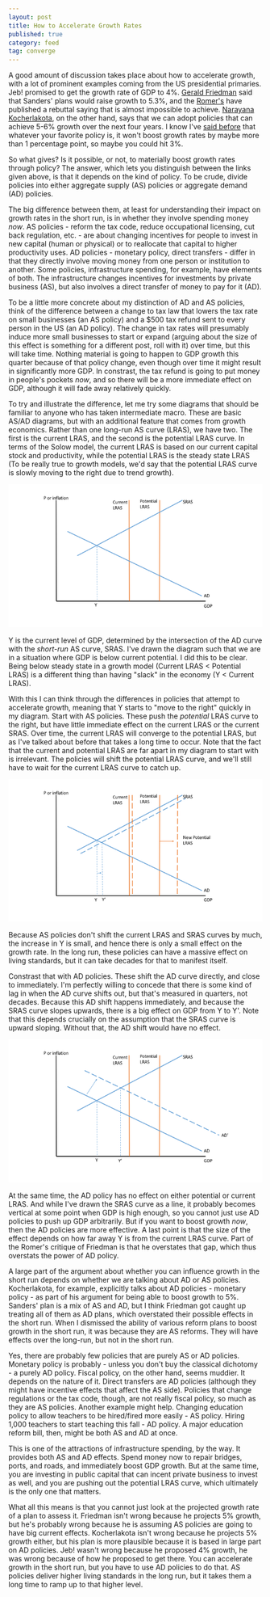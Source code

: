 ```yaml
---
layout: post
title: How to Accelerate Growth Rates
published: true
category: feed
tag: converge
---
```


A good amount of discussion takes place about how to accelerate growth, with a lot of prominent examples coming from the US presidential primaries. Jeb! promised to get the growth rate of GDP to 4%. [Gerald Friedman](http://www.dollarsandsense.org/What-would-Sanders-do-013016.pdf) said that Sanders' plans would raise growth to 5.3%, and the [Romer's](http://ineteconomics.org/uploads/general/romer-and-romer-evaluation-of-friedman1.pdf) have published a rebuttal saying that is almost impossible to achieve. [Narayana Kocherlakota](https://sites.google.com/site/kocherlakota009/home/policy/thoughts-on-policy/2-23-16), on the other hand, says that we can adopt policies that can achieve 5-6% growth over the next four years. I know I've [said before](https://growthecon.com/blog/insert-policy-here-wont-boost-growth-rates/) that whatever your favorite policy is, it won't boost growth rates by maybe more than 1 percentage point, so maybe you could hit 3%. 

So what gives? Is it possible, or not, to materially boost growth rates through policy? The answer, which lets you distinguish between the links given above, is that it depends on the kind of policy. To be crude, divide policies into either aggregate supply (AS) policies or aggregate demand (AD) policies. 

The big difference between them, at least for understanding their impact on growth rates in the short run, is in whether they involve spending money *now*. AS policies - reform the tax code, reduce occupational licensing, cut back regulation, etc. - are about changing incentives for people to invest in new capital (human or physical) or to reallocate that capital to higher productivity uses. AD policies - monetary policy, direct transfers - differ in that they directly involve moving money from one person or institution to another. Some policies, infrastructure spending, for example, have elements of both. The infrastructure changes incentives for investments by private business (AS), but also involves a direct transfer of money to pay for it (AD).

To be a little more concrete about my distinction of AD and AS policies, think of the difference between a change to tax law that lowers the tax rate on small businesses (an AS policy) and a $500 tax refund sent to every person in the US (an AD policy). The change in tax rates will presumably induce more small businesses to start or expand (arguing about the size of this effect is something for a different post, roll with it) over time, but this will take time. Nothing material is going to happen to GDP growth this quarter because of that policy change, even though over time it might result in significantly more GDP. In constrast, the tax refund is going to put money in people's pockets *now*, and so there will be a more immediate effect on GDP, although it will fade away relatively quickly.

To try and illustrate the difference, let me try some diagrams that should be familiar to anyone who has taken intermediate macro. These are basic AS/AD diagrams, but with an additional feature that comes from growth economics. Rather than one long-run AS curve (LRAS), we have two. The first is the current LRAS, and the second is the potential LRAS curve. In terms of the Solow model, the current LRAS is based on our current capital stock and productivity, while the potential LRAS is the steady state LRAS (To be really true to growth models, we'd say that the potential LRAS curve is slowly moving to the right due to trend growth). 

![Basic AS/AD](/assets/adas0.png)

Y is the current level of GDP, determined by the intersection of the AD curve with the *short-run* AS curve, SRAS. I've drawn the diagram such that we are in a situation where GDP is below current potential. I did this to be clear. Being below steady state in a growth model (Current LRAS < Potential LRAS) is a different thing than having "slack" in the economy (Y < Current LRAS). 

With this I can think through the differences in policies that attempt to accelerate growth, meaning that Y starts to "move to the right" quickly in my diagram. Start with AS policies. These push the *potential* LRAS curve to the right, but have little immediate effect on the current LRAS or the current SRAS. Over time, the current LRAS will converge to the potential LRAS, but as I've talked about before that takes a long time to occur. Note that the fact that the current and potential LRAS are far apart in my diagram to start with is irrelevant. The policies will shift the potential LRAS curve, and we'll still have to wait for the current LRAS curve to catch up.

![LRAS Shift](/assets/adas2.png)

Because AS policies don't shift the current LRAS and SRAS curves by much, the increase in Y is small, and hence there is only a small effect on the growth rate. In the long run, these policies can have a massive effect on living standards, but it can take decades for that to manifest itself. 

Constrast that with AD policies. These shift the AD curve directly, and close to immediately. I'm perfectly willing to concede that there is some kind of lag in when the AD curve shifts out, but that's measured in quarters, not decades. Because this AD shift happens immediately, and because the SRAS curve slopes upwards, there is a big effect on GDP from Y to Y'. Note that this depends crucially on the assumption that the SRAS curve is upward sloping. Without that, the AD shift would have no effect.

![AD Shift](/assets/adas1.png)

At the same time, the AD policy has no effect on either potential or current LRAS. And while I've drawn the SRAS curve as a line, it probably becomes vertical at some point when GDP is high enough, so you cannot just use AD policies to push up GDP arbitrarily. But if you want to boost growth *now*, then the AD policies are more effective. A last point is that the size of the effect depends on how far away Y is from the current LRAS curve. Part of the Romer's critique of Friedman is that he overstates that gap, which thus overstats the power of AD policy.

A large part of the argument about whether you can influence growth in the short run depends on whether we are talking about AD or AS policies. Kocherlakota, for example, explicitly talks about AD policies - monetary policy - as part of his argument for being able to boost growth to 5%. Sanders' plan is a mix of AS and AD, but I think Friedman got caught up treating all of them as AD plans, which overstated their possible effects in the short run. When I dismissed the ability of various reform plans to boost growth in the short run, it was because they are AS reforms. They will have effects over the long-run, but not in the short run.

Yes, there are probably few policies that are purely AS or AD policies. Monetary policy is probably - unless you don't buy the classical dichotomy - a purely AD policy. Fiscal policy, on the other hand, seems muddier. It depends on the nature of it. Direct transfers are AD policies (although they might have incentive effects that affect the AS side). Policies that change regulations or the tax code, though, are not really fiscal policy, so much as they are AS policies. Another example might help. Changing education policy to allow teachers to be hired/fired more easily - AS policy. Hiring 1,000 teachers to start teaching this fall - AD policy. A major education reform bill, then, might be both AS and AD at once.

This is one of the attractions of infrastructure spending, by the way. It provides both AS and AD effects. Spend money now to repair bridges, ports, and roads, and immediately boost GDP growth. But at the same time, you are investing in public capital that can incent private business to invest as well, and you are pushing out the potential LRAS curve, which ultimately is the only one that matters. 

What all this means is that you cannot just look at the projected growth rate of a plan to assess it. Friedman isn't wrong because he projects 5% growth, but he's probably wrong because he is assuming AS policies are going to have big current effects. Kocherlakota isn't wrong because he projects 5% growth either, but his plan is more plausible because it is based in large part on AD policies. Jeb! wasn't wrong because he proposed 4% growth, he was wrong because of how he proposed to get there. You can accelerate growth in the short run, but you have to use AD policies to do that. AS policies deliver higher living standards in the long run, but it takes them a long time to ramp up to that higher level.
